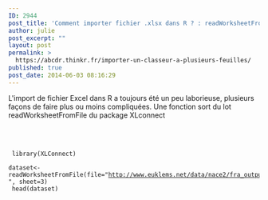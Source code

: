 ```yaml
---
ID: 2944
post_title: 'Comment importer fichier .xlsx dans R ? : readWorksheetFromFile'
author: julie
post_excerpt: ""
layout: post
permalink: >
  https://abcdr.thinkr.fr/importer-un-classeur-a-plusieurs-feuilles/
published: true
post_date: 2014-06-03 08:16:29
---
```

L'import de fichier Excel dans R a toujours été un peu laborieuse, plusieurs façons de faire plus ou moins compliquées. Une fonction sort du lot readWorksheetFromFile du package XLconnect
<br /><br /><br /> <pre><code><br />
library(XLConnect)<br />
dataset&lt;-readWorksheetFromFile(file=&quot;http://www.euklems.net/data/nace2/fra_output_12i.xlsx &quot;, sheet=3)<br />
head(dataset)
<br /><br /></code></pre>